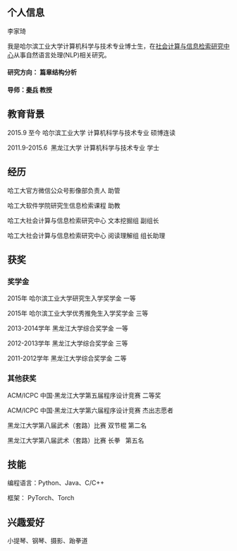 ## 个人信息

李家琦

我是哈尔滨工业大学计算机科学与技术专业博士生，在[社会计算与信息检索研究中心](http://ir.hit.edu.cn/)从事自然语言处理(NLP)相关研究。

#### 研究方向： 篇章结构分析
#### 导师：[秦兵](http://ir.hit.edu.cn/~qinb/) 教授

## 教育背景

2015.9 至今      哈尔滨工业大学 计算机科学与技术专业 硕博连读

2011.9-2015.6  黑龙江大学 计算机科学与技术专业 学士

## 经历

哈工大官方微信公众号影像部负责人 助管 

哈工大软件学院研究生信息检索课程 助教

哈工大社会计算与信息检索研究中心 文本挖掘组 副组长

哈工大社会计算与信息检索研究中心 阅读理解组 组长助理

## 获奖

### 奖学金

2015年 哈尔滨工业大学研究生入学奖学金 一等

2015年 哈尔滨工业大学优秀推免生入学奖学金 三等

2013-2014学年 黑龙江大学综合奖学金 一等

2012-2013学年 黑龙江大学综合奖学金 三等

2011-2012学年 黑龙江大学综合奖学金 二等

### 其他获奖

ACM/ICPC 中国·黑龙江大学第五届程序设计竞赛 二等奖

ACM/ICPC 中国·黑龙江大学第六届程序设计竞赛 杰出志愿者

黑龙江大学第八届武术（套路）比赛 双节棍 第二名

黑龙江大学第八届武术（套路）比赛 长拳   第五名

## 技能

编程语言：Python、Java、C/C++

框架： PyTorch、Torch

## 兴趣爱好

小提琴、钢琴、摄影、跆拳道
